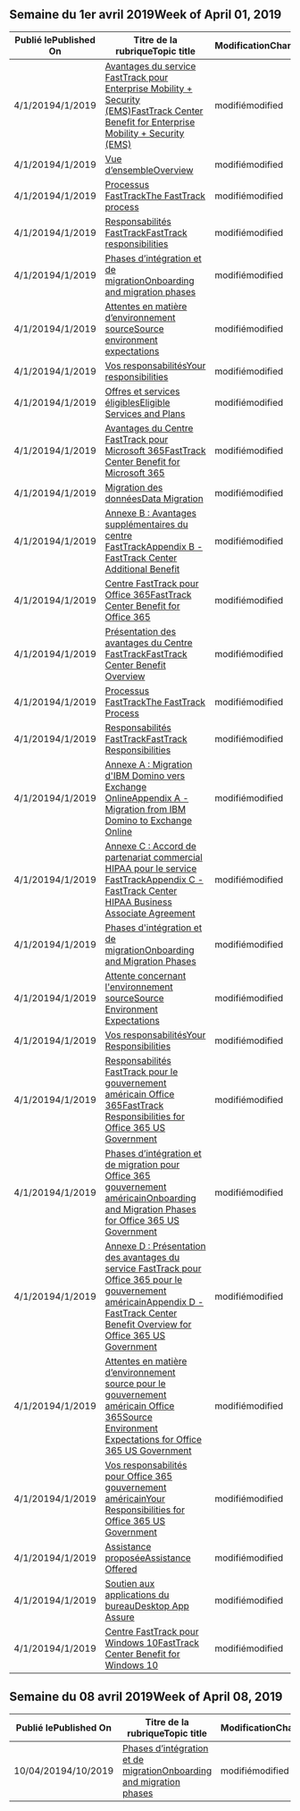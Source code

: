 <!-- This file is generated automatically each week. Changes made to this file will be overwritten.-->




## <a name="week-of-april-01-2019"></a><span data-ttu-id="f26b3-101">Semaine du 1er avril 2019</span><span class="sxs-lookup"><span data-stu-id="f26b3-101">Week of April 01, 2019</span></span>


| <span data-ttu-id="f26b3-102">Publié le</span><span class="sxs-lookup"><span data-stu-id="f26b3-102">Published On</span></span> |<span data-ttu-id="f26b3-103">Titre de la rubrique</span><span class="sxs-lookup"><span data-stu-id="f26b3-103">Topic title</span></span> | <span data-ttu-id="f26b3-104">Modification</span><span class="sxs-lookup"><span data-stu-id="f26b3-104">Change</span></span> |
|------|------------|--------|
| <span data-ttu-id="f26b3-105">4/1/2019</span><span class="sxs-lookup"><span data-stu-id="f26b3-105">4/1/2019</span></span> | [<span data-ttu-id="f26b3-106">Avantages du service FastTrack pour Enterprise Mobility + Security (EMS)</span><span class="sxs-lookup"><span data-stu-id="f26b3-106">FastTrack Center Benefit for Enterprise Mobility + Security (EMS)</span></span>](/FastTrack/ems-fasttrack-benefit-for-ems) | <span data-ttu-id="f26b3-107">modifié</span><span class="sxs-lookup"><span data-stu-id="f26b3-107">modified</span></span> |
| <span data-ttu-id="f26b3-108">4/1/2019</span><span class="sxs-lookup"><span data-stu-id="f26b3-108">4/1/2019</span></span> | [<span data-ttu-id="f26b3-109">Vue d’ensemble</span><span class="sxs-lookup"><span data-stu-id="f26b3-109">Overview</span></span>](/FastTrack/ems-fasttrack-benefit-overview) | <span data-ttu-id="f26b3-110">modifié</span><span class="sxs-lookup"><span data-stu-id="f26b3-110">modified</span></span> |
| <span data-ttu-id="f26b3-111">4/1/2019</span><span class="sxs-lookup"><span data-stu-id="f26b3-111">4/1/2019</span></span> | [<span data-ttu-id="f26b3-112">Processus FastTrack</span><span class="sxs-lookup"><span data-stu-id="f26b3-112">The FastTrack process</span></span>](/FastTrack/ems-fasttrack-process) | <span data-ttu-id="f26b3-113">modifié</span><span class="sxs-lookup"><span data-stu-id="f26b3-113">modified</span></span> |
| <span data-ttu-id="f26b3-114">4/1/2019</span><span class="sxs-lookup"><span data-stu-id="f26b3-114">4/1/2019</span></span> | [<span data-ttu-id="f26b3-115">Responsabilités FastTrack</span><span class="sxs-lookup"><span data-stu-id="f26b3-115">FastTrack responsibilities</span></span>](/FastTrack/ems-fasttrack-responsibilities) | <span data-ttu-id="f26b3-116">modifié</span><span class="sxs-lookup"><span data-stu-id="f26b3-116">modified</span></span> |
| <span data-ttu-id="f26b3-117">4/1/2019</span><span class="sxs-lookup"><span data-stu-id="f26b3-117">4/1/2019</span></span> | [<span data-ttu-id="f26b3-118">Phases d’intégration et de migration</span><span class="sxs-lookup"><span data-stu-id="f26b3-118">Onboarding and migration phases</span></span>](/FastTrack/ems-onboarding-phases) | <span data-ttu-id="f26b3-119">modifié</span><span class="sxs-lookup"><span data-stu-id="f26b3-119">modified</span></span> |
| <span data-ttu-id="f26b3-120">4/1/2019</span><span class="sxs-lookup"><span data-stu-id="f26b3-120">4/1/2019</span></span> | [<span data-ttu-id="f26b3-121">Attentes en matière d’environnement source</span><span class="sxs-lookup"><span data-stu-id="f26b3-121">Source environment expectations</span></span>](/FastTrack/ems-source-environment-expectations) | <span data-ttu-id="f26b3-122">modifié</span><span class="sxs-lookup"><span data-stu-id="f26b3-122">modified</span></span> |
| <span data-ttu-id="f26b3-123">4/1/2019</span><span class="sxs-lookup"><span data-stu-id="f26b3-123">4/1/2019</span></span> | [<span data-ttu-id="f26b3-124">Vos responsabilités</span><span class="sxs-lookup"><span data-stu-id="f26b3-124">Your responsibilities</span></span>](/FastTrack/ems-your-responsibilities) | <span data-ttu-id="f26b3-125">modifié</span><span class="sxs-lookup"><span data-stu-id="f26b3-125">modified</span></span> |
| <span data-ttu-id="f26b3-126">4/1/2019</span><span class="sxs-lookup"><span data-stu-id="f26b3-126">4/1/2019</span></span> | [<span data-ttu-id="f26b3-127">Offres et services éligibles</span><span class="sxs-lookup"><span data-stu-id="f26b3-127">Eligible Services and Plans</span></span>](/FastTrack/m365-eligible-services-and-plans) | <span data-ttu-id="f26b3-128">modifié</span><span class="sxs-lookup"><span data-stu-id="f26b3-128">modified</span></span> |
| <span data-ttu-id="f26b3-129">4/1/2019</span><span class="sxs-lookup"><span data-stu-id="f26b3-129">4/1/2019</span></span> | [<span data-ttu-id="f26b3-130">Avantages du Centre FastTrack pour Microsoft 365</span><span class="sxs-lookup"><span data-stu-id="f26b3-130">FastTrack Center Benefit for Microsoft 365</span></span>](/FastTrack/m365-fasttrack-benefit-overview) | <span data-ttu-id="f26b3-131">modifié</span><span class="sxs-lookup"><span data-stu-id="f26b3-131">modified</span></span> |
| <span data-ttu-id="f26b3-132">4/1/2019</span><span class="sxs-lookup"><span data-stu-id="f26b3-132">4/1/2019</span></span> | [<span data-ttu-id="f26b3-133">Migration des données</span><span class="sxs-lookup"><span data-stu-id="f26b3-133">Data Migration</span></span>](/FastTrack/o365-data-migration) | <span data-ttu-id="f26b3-134">modifié</span><span class="sxs-lookup"><span data-stu-id="f26b3-134">modified</span></span> |
| <span data-ttu-id="f26b3-135">4/1/2019</span><span class="sxs-lookup"><span data-stu-id="f26b3-135">4/1/2019</span></span> | [<span data-ttu-id="f26b3-136">Annexe B : Avantages supplémentaires du centre FastTrack</span><span class="sxs-lookup"><span data-stu-id="f26b3-136">Appendix B - FastTrack Center Additional Benefit</span></span>](/FastTrack/o365-fasttrack-additional-benefits) | <span data-ttu-id="f26b3-137">modifié</span><span class="sxs-lookup"><span data-stu-id="f26b3-137">modified</span></span> |
| <span data-ttu-id="f26b3-138">4/1/2019</span><span class="sxs-lookup"><span data-stu-id="f26b3-138">4/1/2019</span></span> | [<span data-ttu-id="f26b3-139">Centre FastTrack pour Office 365</span><span class="sxs-lookup"><span data-stu-id="f26b3-139">FastTrack Center Benefit for Office 365</span></span>](/FastTrack/o365-fasttrack-benefit-for-office-365) | <span data-ttu-id="f26b3-140">modifié</span><span class="sxs-lookup"><span data-stu-id="f26b3-140">modified</span></span> |
| <span data-ttu-id="f26b3-141">4/1/2019</span><span class="sxs-lookup"><span data-stu-id="f26b3-141">4/1/2019</span></span> | [<span data-ttu-id="f26b3-142">Présentation des avantages du Centre FastTrack</span><span class="sxs-lookup"><span data-stu-id="f26b3-142">FastTrack Center Benefit Overview</span></span>](/FastTrack/o365-fasttrack-benefit-overview) | <span data-ttu-id="f26b3-143">modifié</span><span class="sxs-lookup"><span data-stu-id="f26b3-143">modified</span></span> |
| <span data-ttu-id="f26b3-144">4/1/2019</span><span class="sxs-lookup"><span data-stu-id="f26b3-144">4/1/2019</span></span> | [<span data-ttu-id="f26b3-145">Processus FastTrack</span><span class="sxs-lookup"><span data-stu-id="f26b3-145">The FastTrack Process</span></span>](/FastTrack/o365-fasttrack-process) | <span data-ttu-id="f26b3-146">modifié</span><span class="sxs-lookup"><span data-stu-id="f26b3-146">modified</span></span> |
| <span data-ttu-id="f26b3-147">4/1/2019</span><span class="sxs-lookup"><span data-stu-id="f26b3-147">4/1/2019</span></span> | [<span data-ttu-id="f26b3-148">Responsabilités FastTrack</span><span class="sxs-lookup"><span data-stu-id="f26b3-148">FastTrack Responsibilities</span></span>](/FastTrack/o365-fasttrack-responsibilities) | <span data-ttu-id="f26b3-149">modifié</span><span class="sxs-lookup"><span data-stu-id="f26b3-149">modified</span></span> |
| <span data-ttu-id="f26b3-150">4/1/2019</span><span class="sxs-lookup"><span data-stu-id="f26b3-150">4/1/2019</span></span> | [<span data-ttu-id="f26b3-151">Annexe A : Migration d'IBM Domino vers Exchange Online</span><span class="sxs-lookup"><span data-stu-id="f26b3-151">Appendix A - Migration from IBM Domino to Exchange Online</span></span>](/FastTrack/o365-from-ibm-domino-to-exchange-online) | <span data-ttu-id="f26b3-152">modifié</span><span class="sxs-lookup"><span data-stu-id="f26b3-152">modified</span></span> |
| <span data-ttu-id="f26b3-153">4/1/2019</span><span class="sxs-lookup"><span data-stu-id="f26b3-153">4/1/2019</span></span> | [<span data-ttu-id="f26b3-154">Annexe C : Accord de partenariat commercial HIPAA pour le service FastTrack</span><span class="sxs-lookup"><span data-stu-id="f26b3-154">Appendix C - FastTrack Center HIPAA Business Associate Agreement</span></span>](/FastTrack/o365-hipaa-business-associate-agreement) | <span data-ttu-id="f26b3-155">modifié</span><span class="sxs-lookup"><span data-stu-id="f26b3-155">modified</span></span> |
| <span data-ttu-id="f26b3-156">4/1/2019</span><span class="sxs-lookup"><span data-stu-id="f26b3-156">4/1/2019</span></span> | [<span data-ttu-id="f26b3-157">Phases d'intégration et de migration</span><span class="sxs-lookup"><span data-stu-id="f26b3-157">Onboarding and Migration Phases</span></span>](/FastTrack/o365-onboarding-and-migration) | <span data-ttu-id="f26b3-158">modifié</span><span class="sxs-lookup"><span data-stu-id="f26b3-158">modified</span></span> |
| <span data-ttu-id="f26b3-159">4/1/2019</span><span class="sxs-lookup"><span data-stu-id="f26b3-159">4/1/2019</span></span> | [<span data-ttu-id="f26b3-160">Attente concernant l'environnement source</span><span class="sxs-lookup"><span data-stu-id="f26b3-160">Source Environment Expectations</span></span>](/FastTrack/o365-source-environment-expectations) | <span data-ttu-id="f26b3-161">modifié</span><span class="sxs-lookup"><span data-stu-id="f26b3-161">modified</span></span> |
| <span data-ttu-id="f26b3-162">4/1/2019</span><span class="sxs-lookup"><span data-stu-id="f26b3-162">4/1/2019</span></span> | [<span data-ttu-id="f26b3-163">Vos responsabilités</span><span class="sxs-lookup"><span data-stu-id="f26b3-163">Your Responsibilities</span></span>](/FastTrack/o365-your-responsibilities) | <span data-ttu-id="f26b3-164">modifié</span><span class="sxs-lookup"><span data-stu-id="f26b3-164">modified</span></span> |
| <span data-ttu-id="f26b3-165">4/1/2019</span><span class="sxs-lookup"><span data-stu-id="f26b3-165">4/1/2019</span></span> | [<span data-ttu-id="f26b3-166">Responsabilités FastTrack pour le gouvernement américain Office 365</span><span class="sxs-lookup"><span data-stu-id="f26b3-166">FastTrack Responsibilities for Office 365 US Government</span></span>](/FastTrack/us-gov-appendix-fasttrack-responsibilities) | <span data-ttu-id="f26b3-167">modifié</span><span class="sxs-lookup"><span data-stu-id="f26b3-167">modified</span></span> |
| <span data-ttu-id="f26b3-168">4/1/2019</span><span class="sxs-lookup"><span data-stu-id="f26b3-168">4/1/2019</span></span> | [<span data-ttu-id="f26b3-169">Phases d’intégration et de migration pour Office 365 gouvernement américain</span><span class="sxs-lookup"><span data-stu-id="f26b3-169">Onboarding and Migration Phases for Office 365 US Government</span></span>](/FastTrack/us-gov-appendix-onboarding-and-migration) | <span data-ttu-id="f26b3-170">modifié</span><span class="sxs-lookup"><span data-stu-id="f26b3-170">modified</span></span> |
| <span data-ttu-id="f26b3-171">4/1/2019</span><span class="sxs-lookup"><span data-stu-id="f26b3-171">4/1/2019</span></span> | [<span data-ttu-id="f26b3-172">Annexe D : Présentation des avantages du service FastTrack pour Office 365 pour le gouvernement américain</span><span class="sxs-lookup"><span data-stu-id="f26b3-172">Appendix D - FastTrack Center Benefit Overview for Office 365 US Government</span></span>](/FastTrack/us-gov-appendix-overview) | <span data-ttu-id="f26b3-173">modifié</span><span class="sxs-lookup"><span data-stu-id="f26b3-173">modified</span></span> |
| <span data-ttu-id="f26b3-174">4/1/2019</span><span class="sxs-lookup"><span data-stu-id="f26b3-174">4/1/2019</span></span> | [<span data-ttu-id="f26b3-175">Attentes en matière d’environnement source pour le gouvernement américain Office 365</span><span class="sxs-lookup"><span data-stu-id="f26b3-175">Source Environment Expectations for Office 365 US Government</span></span>](/FastTrack/us-gov-appendix-source-environment-expectations) | <span data-ttu-id="f26b3-176">modifié</span><span class="sxs-lookup"><span data-stu-id="f26b3-176">modified</span></span> |
| <span data-ttu-id="f26b3-177">4/1/2019</span><span class="sxs-lookup"><span data-stu-id="f26b3-177">4/1/2019</span></span> | [<span data-ttu-id="f26b3-178">Vos responsabilités pour Office 365 gouvernement américain</span><span class="sxs-lookup"><span data-stu-id="f26b3-178">Your Responsibilities for Office 365 US Government</span></span>](/FastTrack/us-gov-appendix-your-responsibilities) | <span data-ttu-id="f26b3-179">modifié</span><span class="sxs-lookup"><span data-stu-id="f26b3-179">modified</span></span> |
| <span data-ttu-id="f26b3-180">4/1/2019</span><span class="sxs-lookup"><span data-stu-id="f26b3-180">4/1/2019</span></span> | [<span data-ttu-id="f26b3-181">Assistance proposée</span><span class="sxs-lookup"><span data-stu-id="f26b3-181">Assistance Offered</span></span>](/FastTrack/win-10-daa-assistance-offered) | <span data-ttu-id="f26b3-182">modifié</span><span class="sxs-lookup"><span data-stu-id="f26b3-182">modified</span></span> |
| <span data-ttu-id="f26b3-183">4/1/2019</span><span class="sxs-lookup"><span data-stu-id="f26b3-183">4/1/2019</span></span> | [<span data-ttu-id="f26b3-184">Soutien aux applications du bureau</span><span class="sxs-lookup"><span data-stu-id="f26b3-184">Desktop App Assure</span></span>](/FastTrack/win-10-desktop-app-assure) | <span data-ttu-id="f26b3-185">modifié</span><span class="sxs-lookup"><span data-stu-id="f26b3-185">modified</span></span> |
| <span data-ttu-id="f26b3-186">4/1/2019</span><span class="sxs-lookup"><span data-stu-id="f26b3-186">4/1/2019</span></span> | [<span data-ttu-id="f26b3-187">Centre FastTrack pour Windows 10</span><span class="sxs-lookup"><span data-stu-id="f26b3-187">FastTrack Center Benefit for Windows 10</span></span>](/FastTrack/win-10-fasttrack-benefit-for-windows-10) | <span data-ttu-id="f26b3-188">modifié</span><span class="sxs-lookup"><span data-stu-id="f26b3-188">modified</span></span> |


## <a name="week-of-april-08-2019"></a><span data-ttu-id="f26b3-189">Semaine du 08 avril 2019</span><span class="sxs-lookup"><span data-stu-id="f26b3-189">Week of April 08, 2019</span></span>


| <span data-ttu-id="f26b3-190">Publié le</span><span class="sxs-lookup"><span data-stu-id="f26b3-190">Published On</span></span> |<span data-ttu-id="f26b3-191">Titre de la rubrique</span><span class="sxs-lookup"><span data-stu-id="f26b3-191">Topic title</span></span> | <span data-ttu-id="f26b3-192">Modification</span><span class="sxs-lookup"><span data-stu-id="f26b3-192">Change</span></span> |
|------|------------|--------|
| <span data-ttu-id="f26b3-193">10/04/2019</span><span class="sxs-lookup"><span data-stu-id="f26b3-193">4/10/2019</span></span> | [<span data-ttu-id="f26b3-194">Phases d’intégration et de migration</span><span class="sxs-lookup"><span data-stu-id="f26b3-194">Onboarding and migration phases</span></span>](/FastTrack/ems-onboarding-phases) | <span data-ttu-id="f26b3-195">modifié</span><span class="sxs-lookup"><span data-stu-id="f26b3-195">modified</span></span> |
